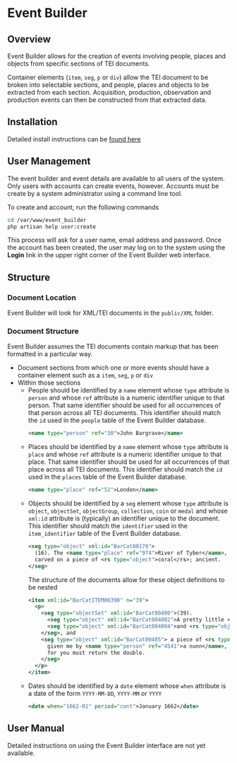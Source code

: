 # Event Builder

## Overview

Event Builder allows for the creation of events involving people, places and objects from specific sections of TEI
documents.

Container elements (`item`, `seg`, `p` or `div`) allow the TEI document to be broken into selectable sections,
and people, places and objects to be extracted from each section. Acquisition, production, observation and 
production events can then be constructed from that extracted data.

## Installation

Detailed install instructions can be [found here](INSTALL.md)

## User Management

The event builder and event details are available to all users of the system.  Only users with accounts can create
events, however.   Accounts must be create by a system administrator using a command line tool.

To create and account, run the following commands

```bash
cd /var/www/event_builder
php artisan help user:create
```

This process will ask for a user name, email address and password.  Once the account has been created, the user may
log on to the system using the **Login** link in the upper right corner of the Event Builder web interface.


## Structure

### Document Location

Event Builder will look for XML/TEI documents in the `public/XML` folder.

### Document Structure

Event Builder assumes the TEI documents contain markup that has been formatted in a particular way.

- Document sections from which one or more events should have a container element such as a `item`, `seg`, `p` or `div`
- Within those sections
  - People should be identified by a `name` element whose `type` attribute is `person` and whose `ref` attribute is a
    numeric identifier unique to that person. That same identifier should be used for all occurrences of that person
    across all TEI documents.  This identifier should match the `id` used in the `people` table of the Event Builder
    database.
    ```xml
    <name type="person" ref="30">John Bargrave</name>
    ```
  - Places should be identified by a `name` element whose `type` attribute is `place` and whose `ref` attribute is a
    numeric identifier unique to that place. That same identifier should be used for all occurrences of that place
    across all TEI documents.  This identifier should match the `id` used in the `places` table of the Event Builder
    database.
    ```xml
    <name type="place" ref="52">London</name>
    ```
  - Objects should be identified by a `seg` element whose `type` attribute is `object`, `objectSet`, `objectGroup`,
    `collection`, `coin` or `medal` and whose `xml:id` attribute is (typically) an identifier unique to the document.
    This identifier should match the `identifier` used in the `item_identifier` table of the Event Builder
    database.
    ```xml
    <seg type="object" xml:id="BarCat00170">
      (16). The <name type="place" ref="974">River of Tyber</name>,
      carved on a piece of <rs type="object">coral</rs>; ancient.
    </seg>
    ```
    The structure of the documents allow for these object definitions to be nested
    ```xml
    <item xml:id="BarCatITEM00390" n="39">
      <p>
        <seg type="objectSet" xml:id="BarCat00400">(39).
          <seg type="object" xml:id="BarCat004002">A pretty little <rs type="object">padlock</rs></seg>
          <seg type="object" xml:id="BarCat004004">and <rs type="object">key</rs> of guilt mettle</seg>
        </seg>, and
        <seg type="object" xml:id="BarCat00405"> a piece of <rs type="object">coral</rs>,
          given me by <name type="person" ref="4541">a nunn</name>, -- whose guifts are commonly costly,
          for you must return the double.
        </seg>
      </p>
    </item>
    ```
  - Dates should be identified by a `date` element whose `when` attribute is a date of the form `YYYY-MM-DD`, `YYYY-MM` or
    `YYYY`
    ```xml
    <date when="1662-01" period="cont">January 1662</date>
    ```
  

## User Manual

Detailed instructions on using the Event Builder interface are not yet available.
